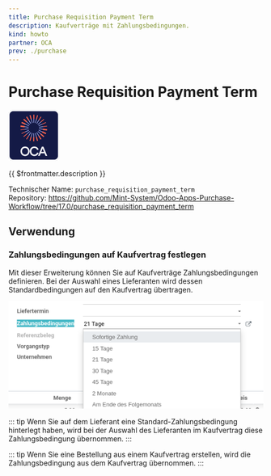 ```yaml
---
title: Purchase Requisition Payment Term
description: Kaufverträge mit Zahlungsbedingungen.
kind: howto
partner: OCA
prev: ./purchase
---
```

# Purchase Requisition Payment Term
![icon_oca_app](attachments/icon_oca_app.png)

{{ $frontmatter.description }}

Technischer Name: `purchase_requisition_payment_term`\
Repository: <https://github.com/Mint-System/Odoo-Apps-Purchase-Workflow/tree/17.0/purchase_requisition_payment_term>

## Verwendung

### Zahlungsbedingungen auf Kaufvertrag festlegen

Mit dieser Erweiterung können Sie auf Kaufverträge Zahlungsbedingungen definieren. Bei der Auswahl eines Lieferanten wird dessen Standardbedingungen auf den Kaufvertrag übertragen.

![](attachments/Purchase%20Requisition%20Payment%20Term.png)

::: tip
Wenn Sie auf dem Lieferant eine Standard-Zahlungsbedingung hinterlegt haben, wird bei der Auswahl des Lieferanten im Kaufvertrag diese Zahlungsbedingung übernommen.
:::

::: tip
Wenn Sie eine Bestellung aus einem Kaufvertrag erstellen, wird die Zahlungsbedingung aus dem Kaufvertrag übernommen.
:::
